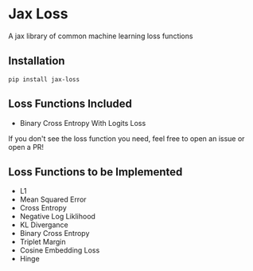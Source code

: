 # Jax Loss
A jax library of common machine learning loss functions

## Installation

``pip install jax-loss``

## Loss Functions Included

- Binary Cross Entropy With Logits Loss

If you don't see the loss function you need, feel free to open an issue or open a PR!

## Loss Functions to be Implemented

- L1
- Mean Squared Error
- Cross Entropy
- Negative Log Liklihood
- KL Divergance
- Binary Cross Entropy
- Triplet Margin
- Cosine Embedding Loss
- Hinge

